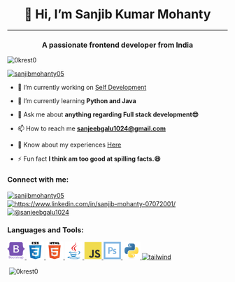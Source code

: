 <h1 align="center">👋 Hi, I’m Sanjib Kumar Mohanty</h1><hr>
<h3 align="center">A passionate frontend developer from India</h3>

<p align="left"> <img src="https://komarev.com/ghpvc/?username=0krest0&label=Profile%20views&color=0e75b6&style=flat" alt="0krest0" /> </p>

<p align="left"> <a href="https://twitter.com/sanjibmohanty05" target="blank"><img src="https://img.shields.io/twitter/follow/sanjibmohanty05?logo=twitter&style=for-the-badge" alt="sanjibmohanty05" /></a> </p>

- 🔭 I’m currently working on [Self Development](undoubtedly.)

- 🌱 I’m currently learning **Python and Java**

- 💬 Ask me about **anything regarding Full stack development😎**

- 📫 How to reach me **sanjeebgalu1024@gmail.com**

- 📄 Know about my experiences <a href="https://drive.google.com/file/d/1i5fXJfeI4bxAruiawgXuG3HgZf_9EXmI/view?usp=sharing">Here</a>

- ⚡ Fun fact **I think am too good at spilling facts.😆**

<h3 align="left">Connect with me:</h3>
<p align="left">
<a href="https://twitter.com/sanjibmohanty05" target="blank"><img align="center" src="https://raw.githubusercontent.com/rahuldkjain/github-profile-readme-generator/master/src/images/icons/Social/twitter.svg" alt="sanjibmohanty05" height="30" width="40" /></a>
<a href="https://linkedin.com/in/https://www.linkedin.com/in/sanjib-mohanty-07072001/" target="blank"><img align="center" src="https://raw.githubusercontent.com/rahuldkjain/github-profile-readme-generator/master/src/images/icons/Social/linked-in-alt.svg" alt="https://www.linkedin.com/in/sanjib-mohanty-07072001/" height="30" width="40" /></a>
<a href="https://www.hackerrank.com/@sanjeebgalu1024" target="blank"><img align="center" src="https://raw.githubusercontent.com/rahuldkjain/github-profile-readme-generator/master/src/images/icons/Social/hackerrank.svg" alt="@sanjeebgalu1024" height="30" width="40" /></a>
</p>

<h3 align="left">Languages and Tools:</h3>
<p align="left"> <a href="https://getbootstrap.com" target="_blank" rel="noreferrer"> <img src="https://raw.githubusercontent.com/devicons/devicon/master/icons/bootstrap/bootstrap-plain-wordmark.svg" alt="bootstrap" width="40" height="40"/> </a> <a href="https://www.w3schools.com/css/" target="_blank" rel="noreferrer"> <img src="https://raw.githubusercontent.com/devicons/devicon/master/icons/css3/css3-original-wordmark.svg" alt="css3" width="40" height="40"/> </a> <a href="https://www.w3.org/html/" target="_blank" rel="noreferrer"> <img src="https://raw.githubusercontent.com/devicons/devicon/master/icons/html5/html5-original-wordmark.svg" alt="html5" width="40" height="40"/> </a> <a href="https://www.java.com" target="_blank" rel="noreferrer"> <img src="https://raw.githubusercontent.com/devicons/devicon/master/icons/java/java-original.svg" alt="java" width="40" height="40"/> </a> <a href="https://developer.mozilla.org/en-US/docs/Web/JavaScript" target="_blank" rel="noreferrer"> <img src="https://raw.githubusercontent.com/devicons/devicon/master/icons/javascript/javascript-original.svg" alt="javascript" width="40" height="40"/> </a> <a href="https://www.photoshop.com/en" target="_blank" rel="noreferrer"> <img src="https://raw.githubusercontent.com/devicons/devicon/master/icons/photoshop/photoshop-line.svg" alt="photoshop" width="40" height="40"/> </a> <a href="https://www.python.org" target="_blank" rel="noreferrer"> <img src="https://raw.githubusercontent.com/devicons/devicon/master/icons/python/python-original.svg" alt="python" width="40" height="40"/> </a> <a href="https://tailwindcss.com/" target="_blank" rel="noreferrer"> <img src="https://www.vectorlogo.zone/logos/tailwindcss/tailwindcss-icon.svg" alt="tailwind" width="40" height="40"/> </a> </p>

<p>&nbsp;<img align="center" src="https://github-readme-stats.vercel.app/api?username=0krest0&show_icons=true&locale=en" alt="0krest0" /></p>

